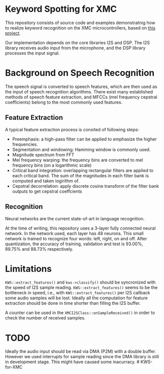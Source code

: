 # Keyword Spotting for XMC

This repository consists of source code and examples demonstratnig how to realize keyword recognition on the XMC microcontrollers, based on [this project](https://github.com/ARM-software/ML-KWS-for-MCU).

Our implementation depends on the core libraries I2S and DSP. The I2S library receives audio input from the microphone, and the DSP library processes the input signal.

# Background on Speech Recognition

The speech signal is converted to speech features, which are then used as the input of speech recognition algorithms. There exist many established methods of speech feature extraction, and MFCCs (mel frequency cepstral coefficients) belong to the most commonly used features. 

## Feature Extraction
A typical feature extraction process is consited of following steps:

* Preemphasis:
    a high-pass filter can be applied to emphasize the higher frequencies.
* Segmentation and windowing: 
    Hamming window is commonly used.
* Magnitude spectrum from FFT 
* Mel frequency warping:
    the frequency bins are converted to mel frequency bins (on a logarithmic scale)    
* Critical band integration:
    overlapping rectangular filters are applied to each critical band. The sum of the magnitudes in each filter bank is computed and taken logirithm of. 
* Cepstral decorrelation:
    apply discrete cosine transform of the filter bank outputs to get cepstral coeffcients

## Recognition
Neural networks are the current state-of-art in language recognition. 

At the time of writing, this repository uses a 3-layer fully connected neural network. In the network used, each layer has 48 neurons. This small network is trained to recognize four words: left, right, on and off. After quantization, the accuracy of training, validation and test is 93.00%, 89.75% and 88.73% respectively.

# Limitations
`KWS::extract_features()` and `kws->classify()` should be syncronized with the speed of I2S sample reading. `KWS::extract_features()` seems to be the bottleneck in speed, i.e., with `KWS::extract_features()` per I2S callback some audio samples will be lost. Ideally all the computation for feature extraction should be done in time shorter than filling the I2S buffer. 

A counter can be used in the `XMCI2SClass::onSampleReceived()` in order to check the number of received samples.

# TODO

Ideally the audio input should be read via DMA (P2M) with a double buffer. However we used interrupts for sample reading since the DMA library is still in development stage. This might have caused some inacurracy. # KWS-for-XMC
